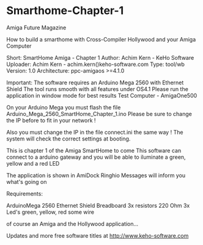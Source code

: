 # Smarthome-Chapter-1
Amiga Future Magazine

How to build a smarthome with Cross-Compiler Hollywood and your Amiga Computer

Short:        SmartHome Amiga - Chapter 1
Author:       Achim Kern - KeHo Software
Uploader:     Achim Kern - achim.kern()keho-software.com
Type:         tool/wb
Version:      1.0
Architecture: ppc-amigaos >=4.1.0

Important:
The software requires an Arduino Mega 2560 with Ethernet Shield
The tool runs smooth with all features under OS4.1
Please run the application in window mode for best results
Test Computer - AmigaOne500

On your Arduino Mega you must flash the file
Arduino_Mega_2560_SmartHome_Chapter_1.ino
Please be sure to change the IP before to fit in your network !

Also you must change the IP in the file connect.ini the same way !
The system will check the correct settings at booting.

This is chapter 1 of the Amiga SmartHome to come
This software can connect to a arduino gateway and you
will be able to iluminate a green, yellow and a red LED

The application is shown in AmiDock
Ringhio Messages will inform you what's going on

Requirements:

ArduinoMega 2560
Ethernet Shield
Breadboard
3x resistors 220 Ohm
3x Led's green, yellow, red
some wire

of course an Amiga and the Hollywood application...

Updates and more free software titles at
http://www.keho-software.com
